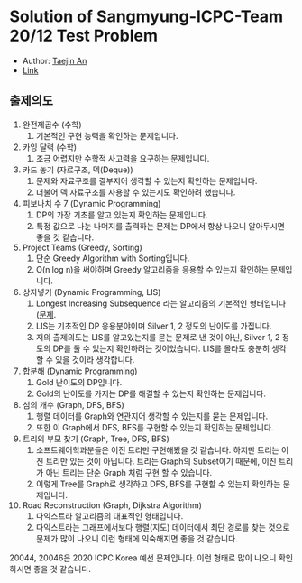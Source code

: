 # Solution of Sangmyung-ICPC-Team 20/12 Test Problem
- Author: [Taejin An](https://github.com/taejin1221)
- [Link](https://www.acmicpc.net/workbook/view/6097)

## 출제의도
1. 완전제곱수 (수학)
	1. 기본적인 구현 능력을 확인하는 문제입니다.
1. 카잉 달력 (수학)
	1. 조금 어렵지만 수학적 사고력을 요구하는 문제입니다.
1. 카드 놓기 (자료구조, 덱(Deque))
	1. 문제와 자료구조를 결부지어 생각할 수 있는지 확인하는 문제입니다.
	1. 더불어 덱 자료구조를 사용할 수 있는지도 확인하려 했습니다.
1. 피보나치 수 7 (Dynamic Programming)
	1. DP의 가장 기초를 알고 있는지 확인하는 문제입니다.
	1. 특정 값으로 나눈 나머지를 출력하는 문제는 DP에서 항상 나오니 알아두시면 좋을 것 같습니다.
1. Project Teams (Greedy, Sorting)
	1. 단순 Greedy Algorithm with Sorting입니다.
	1. O(n log n)을 써야하며 Greedy 알고리즘을 응용할 수 있는지 확인하는 문제입니다.
1. 상자넣기 (Dynamic Programming, LIS)
	1. Longest Increasing Subsequence 라는 알고리즘의 기본적인 형태입니다([문제](boj.kr/11053).
	1. LIS는 기초적인 DP 응용분야이며 Silver 1, 2 정도의 난이도를 가집니다.
	1. 저의 출제의도는 LIS를 알고있는지를 묻는 문제로 낸 것이 아닌, Silver 1, 2 정도의 DP를 풀 수 있는지 확인하려는 것이었습니다. LIS를 몰라도 충분히 생각할 수 있을 것이라 생각합니다.
1. 합분해 (Dynamic Programming)
	1. Gold 난이도의 DP입니다.
	1. Gold의 난이도를 가지는 DP를 해결할 수 있는지 확인하는 문제입니다.
1. 섬의 개수 (Graph, DFS, BFS)
	1. 행렬 데이터를 Graph와 연관지어 생각할 수 있는지를 묻는 문제입니다.
	1. 또한 이 Graph에서 DFS, BFS를 구현할 수 있는지 확인하는 문제입니다.
1. 트리의 부모 찾기 (Graph, Tree, DFS, BFS)
	1. 소프트웨어학과분들은 이진 트리만 구현해봤을 것 같습니다. 하지만 트리는 이진 트리만 있는 것이 아닙니다. 트리는 Graph의 Subset이기 때문에, 이진 트리가 아닌 트리는 단순 Graph 처럼 구현 할 수 있습니다.
	1. 이렇게 Tree를 Graph로 생각하고 DFS, BFS를 구현할 수 있는지 확인하는 문제입니다.
1. Road Reconstruction (Graph, Dijkstra Algorithm)
	1. 다익스트라 알고리즘의 대표적인 형태입니다.
	1. 다익스트라는 그래프에서보다 행렬(지도) 데이터에서 최단 경로를 찾는 것으로 문제가 많이 나오니 이런 형태에 익숙해지면 좋을 것 같습니다.

20044, 20046은 2020 ICPC Korea 예선 문제입니다. 이런 형태로 많이 나오니 확인하시면 좋을 것 같습니다.
